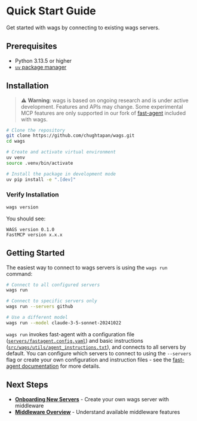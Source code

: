 # Quick Start Guide

Get started with <span class="wags-brand">wags</span> by connecting to existing wags servers.

## Prerequisites

- Python 3.13.5 or higher
- [`uv` package manager](https://docs.astral.sh/uv/getting-started/installation/)

## Installation

> ⚠️ **Warning**: <span class="wags-brand">wags</span> is based on ongoing research and is under active development. Features and APIs may change. Some experimental MCP features are only supported in our fork of [fast-agent](https://github.com/chughtapan/fast-agent) included with <span class="wags-brand">wags</span>.

```bash
# Clone the repository
git clone https://github.com/chughtapan/wags.git
cd wags

# Create and activate virtual environment
uv venv
source .venv/bin/activate

# Install the package in development mode
uv pip install -e ".[dev]"
```

### Verify Installation

```bash
wags version
```

You should see:
```
WAGS version 0.1.0
FastMCP version x.x.x
```

## Getting Started

The easiest way to connect to wags servers is using the `wags run` command:

```bash
# Connect to all configured servers
wags run

# Connect to specific servers only
wags run --servers github

# Use a different model
wags run --model claude-3-5-sonnet-20241022
```

`wags run` invokes fast-agent with a configuration file ([`servers/fastagent.config.yaml`](https://github.com/chughtapan/wags/blob/main/servers/fastagent.config.yaml)) and basic instructions ([`src/wags/utils/agent_instructions.txt`](https://github.com/chughtapan/wags/blob/main/src/wags/utils/agent_instructions.txt)), and connects to all servers by default. You can configure which servers to connect to using the `--servers` flag or create your own configuration and instruction files - see the [fast-agent documentation](https://github.com/chughtapan/fast-agent) for more details.

## Next Steps

- **[Onboarding New Servers](onboarding.md)** - Create your own wags server with middleware
- **[Middleware Overview](middleware/overview.md)** - Understand available middleware features
